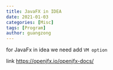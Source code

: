 ```yaml
---
title: JavaFX in IDEA
date: 2021-01-03
categories: [Misc]
tags: [Program]
author: guangzong
---
```




for JavaFx in idea we need add `VM option`

link https://openjfx.io/openjfx-docs/
